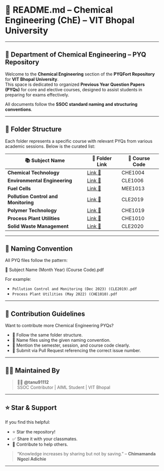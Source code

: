 
# 📘 README.md – Chemical Engineering (ChE) – VIT Bhopal University

---

## 🧪 Department of Chemical Engineering – PYQ Repository

Welcome to the **Chemical Engineering** section of the **PYQFort Repository** for **VIT Bhopal University**.  
This space is dedicated to organized **Previous Year Question Papers (PYQs)** for core and elective courses, designed to assist students in preparing for exams effectively.

All documents follow the **SSOC standard naming and structuring conventions**.

---

## 📂 Folder Structure

Each folder represents a specific course with relevant PYQs from various academic sessions. Below is the curated list:

| 📚 Subject Name | 📁 Folder Link | 🔢 Course Code |
|----------------|----------------|----------------|
| **Chemical Technology** | [Link 🔗](https://github.com/tanu91112/PYQFort/tree/main/VIT%20Bhopal%20University/05.Chemical%20Engineering%20(ChE)/Chemical%20Technology(CHE1004%20)) | CHE1004 |
| **Environmental Engineering** | [Link 🔗](https://github.com/tanu91112/PYQFort/tree/main/VIT%20Bhopal%20University/05.Chemical%20Engineering%20(ChE)/Environmental%20Engineering(CLE1006%20)) | CLE1006 |
| **Fuel Cells** | [Link 🔗](https://github.com/tanu91112/PYQFort/tree/main/VIT%20Bhopal%20University/05.Chemical%20Engineering%20(ChE)/Fuel%20Cells(MEE1013%20)) | MEE1013 |
| **Pollution Control and Monitoring** | [Link 🔗](https://github.com/tanu91112/PYQFort/tree/main/VIT%20Bhopal%20University/05.Chemical%20Engineering%20(ChE)/Pollution%20Control%20and%20Monitoring(CLE2019)) | CLE2019 |
| **Polymer Technology** | [Link 🔗](https://github.com/tanu91112/PYQFort/tree/main/VIT%20Bhopal%20University/05.Chemical%20Engineering%20(ChE)/Polymer%20Technology(CHE1019)) | CHE1019 |
| **Process Plant Utilities** | [Link 🔗](https://github.com/tanu91112/PYQFort/tree/main/VIT%20Bhopal%20University/05.Chemical%20Engineering%20(ChE)/Process%20Plant%20Utilities(CHE1010%20)) | CHE1010 |
| **Solid Waste Management** | [Link 🔗](https://github.com/tanu91112/PYQFort/tree/main/VIT%20Bhopal%20University/05.Chemical%20Engineering%20(ChE)/SOLID%20WASTE%20MANAGEMENT(CLE2020%20)) | CLE2020 |

---

## 📌 Naming Convention

All PYQ files follow the pattern:

📄 Subject Name (Month Year) (Course Code).pdf


For example:
- `Pollution Control and Monitoring (Dec 2023) (CLE2019).pdf`
- `Process Plant Utilities (May 2022) (CHE1010).pdf`

---

## 🚀 Contribution Guidelines

Want to contribute more Chemical Engineering PYQs?

- 📁 Follow the same folder structure.
- 📝 Name files using the given naming convention.
- 🔖 Mention the semester, session, and course code clearly.
- 📩 Submit via Pull Request referencing the correct issue number.

---

## 🙋‍♀️ Maintained By

> 👩‍💻 **@tanu91112**  
SSOC Contributor | AIML Student | VIT Bhopal

---

## ⭐️ Star & Support

If you find this helpful:
- ⭐ Star the repository!
- ✅ Share it with your classmates.
- 🧩 Contribute to help others.

> “Knowledge increases by sharing but not by saving.” – **Chimamanda Ngozi Adichie**

---





